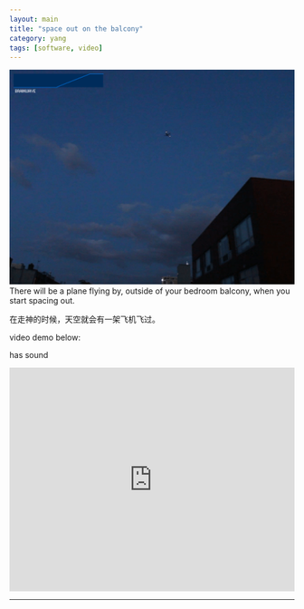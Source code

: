 ```yaml
---
layout: main
title: "space out on the balcony"
category: yang
tags: [software, video]
---
```


![](/assets/image/yw/yw_balcony_2.png)
There will be a plane flying by, outside of your bedroom balcony, when you start spacing out.

在走神的时候，天空就会有一架飞机飞过。


video demo below:

has sound

<div style="padding:78.44% 0 0 0;position:relative;"><iframe src="https://player.vimeo.com/video/231030100?title=0&byline=0&portrait=0" style="position:absolute;top:0;left:0;width:100%;height:100%;" frameborder="0" allow="autoplay; fullscreen" allowfullscreen></iframe></div><script src="https://player.vimeo.com/api/player.js"></script>


---
